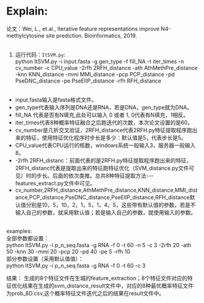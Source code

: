 Explain:
====
论文：Wei, L., et al., Iterative feature representations improve N4-methylcytosine site prediction. Bioinformatics, 2019.<br><br>
1. 运行代码：`ItSVM.py`:<br>
    python ItSVM.py -i input.fasta -g gen_type -f fill_NA -t iter_times -n cv_number -c CPU_value -2rfh  2RFH_distance -ath AthMethPre_distance -knn KNN_distance -mmi MMI_distance -pcp PCP_distance -pd PseDNC_distance -pe PseEIIP_distance -rfh RFH_distance<br><br>
* input.fasta输入是fasta格式文件。<br>
* gen_type代表输入序列是DNA还是RNA，若是DNA，gen_type就为DNA。<br>
* fill_NA 代表是否有N填充,此处可以输入 0 或者 1, 0代表有N填充，1相反。<br>
* iter_times代表8种概率特征融合之后跑迭代的次数，本次论文设置的是60。<br>
* cv_number是几折交叉验证，2RFH_distance代表2RFH.py特征提取程序跑出来的特征，使用特征优化程序时步长是多少：默认值是5，代表步长是5。<br>
* CPU_value代表CPU运行的核数，windows系统一般输入3，服务器一般输入8。<br>
* -2rfh 2RFH_distanc：前面代表的是2RFH.py特征提取程序跑出来的特征，2RFH_distanc代表是提取出来的特征跑特征优化（SVM_distance.py文件可见）时的步长。后面的依次类推。总共8种特征提取方法---features_extract.py文件中可见。<br>
* cv_number,2RFH_distance,AthMethPre_distance,KNN_distance,MMI_distance,PCP_distance,PseDNC_distance,PseEIIP_distance,RFH_distance默认值分别是10，5，10，2，1，5，1，4，5，这些带有默认值的参数，若是不输入自己的参数，就采用默认值；若是输入自己的参数，就使用输入的参数。<br><br>
    
    
examples:<br>
全部参数都设置：<br>
python ItSVM.py -i p_n_seq.fasta -g RNA -f 0 -t 60 -n 5 -c 3 -2rfh 20 -ath 50 -knn 30 -mmi 20 -pcp 20 -pd 40 -pe 5 -rfh 10<br>
部分参数设置（采用默认值值）：<br>
python ItSVM.py -i p_n_seq.fasta -g RNA -f 0 -t 60 -c 3 



结果：
生成的8个特征文件在生城的feature_extraction；8个特征文件对应的特征优化结果在生成的svm_distance_result文件中，对应的8种最优概率特征文件为prob_8D.csv,这个概率特征文件迭代之后的结果在result文件中。

